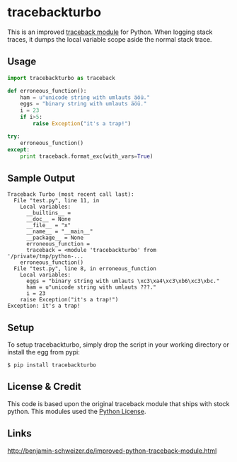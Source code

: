 tracebackturbo
==============
This is an improved [traceback module](http://docs.python.org/library/traceback.html)
for Python. When logging stack traces, it dumps the local variable scope aside
the normal stack trace.

Usage
-----
``` python
import tracebackturbo as traceback

def erroneous_function():
    ham = u"unicode string with umlauts äöü."
    eggs = "binary string with umlauts äöü."
    i = 23
    if i>5:
        raise Exception("it's a trap!")

try:
    erroneous_function()
except:
    print traceback.format_exc(with_vars=True)
```

Sample Output
-------------
```
Traceback Turbo (most recent call last):
  File "test.py", line 11, in 
    Local variables:
      __builtins__ = 
      __doc__ = None
      __file__ = "x"
      __name__ = "__main__"
      __package__ = None
      erroneous_function = 
      traceback = <module 'tracebackturbo' from '/private/tmp/python-...
    erroneous_function()
  File "test.py", line 8, in erroneous_function
    Local variables:
      eggs = "binary string with umlauts \xc3\xa4\xc3\xb6\xc3\xbc."
      ham = u"unicode string with umlauts ???."
      i = 23
    raise Exception("it's a trap!")
Exception: it's a trap!
```

Setup
-----
To setup tracebackturbo, simply drop the script in your working directory or
install the egg from pypi:
```
$ pip install tracebackturbo
```

License & Credit
-----------------
This code is based upon the original traceback module that ships with stock
python. This modules used the [Python License](http://www.opensource.org/licenses/Python-2.0).

Links
-----
http://benjamin-schweizer.de/improved-python-traceback-module.html
